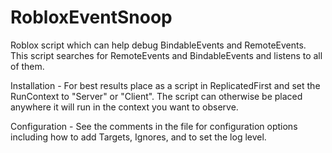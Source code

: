 # RobloxEventSnoop
Roblox script which can help debug BindableEvents and RemoteEvents. This script searches for RemoteEvents and BindableEvents and listens to all of them.

Installation - For best results place as a script in ReplicatedFirst and set the RunContext to "Server" or "Client". The script can otherwise be placed anywhere it will run in the context you want to observe.

Configuration - See the comments in the file for configuration options including how to add Targets, Ignores, and to set the log level.

